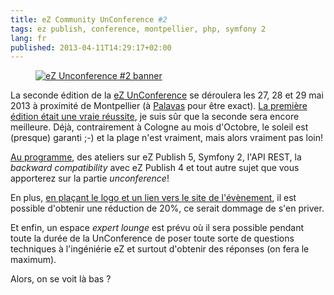 ```yaml
---
title: eZ Community UnConference #2
tags: ez publish, conference, montpellier, php, symfony 2
lang: fr
published: 2013-04-11T14:29:17+02:00
---
```


<figure class="object-center"><a href="http://ezuncon.ez.no/"><img
src="/images/ezunconf-2-banner.jpg" alt="eZ Unconference #2
banner"></a></figure>

La seconde édition de la [eZ UnConference](http://ezuncon.ez.no) se déroulera
les 27, 28 et 29 mai 2013 à proximité de Montpellier (à
[Palavas](http://ezuncon.ez.no/#section-venue) pour être exact). [La première
édition était une vraie réussite](http://share.ez.no/blogs/ez/ez-community-unconference-1-first-of-a-successful-series),
je suis sûr que la seconde sera encore meilleure. Déjà, contrairement à Cologne
au mois d'Octobre, le soleil est (presque) garanti ;-) et la plage n'est
vraiment, mais alors vraiment pas loin!

[Au programme](http://ezuncon.ez.no/#section-Program), des ateliers sur eZ
Publish 5, Symfony 2, l'API REST, la *backward compatibility* avec eZ Publish 4
et tout autre sujet que vous apporterez sur la partie *unconference*! 

En plus, [en plaçant le logo et un lien vers le site de
l'évènement](http://share.ez.no/blogs/ez/ez-community-unconference-2-special-prices-for-special-people-like-you.-yes-you),
il est possible d'obtenir une réduction de 20%, ce serait dommage de s'en
priver.

Et enfin, un espace *expert lounge* est prévu où il sera possible pendant toute
la durée de la UnConference de poser toute sorte de questions techniques à
l'ingéniérie eZ et surtout d'obtenir des réponses (on fera le maximum).

Alors, on se voit là bas ?
